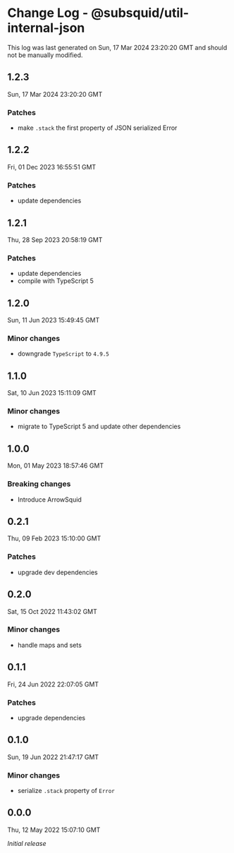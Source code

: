 # Change Log - @subsquid/util-internal-json

This log was last generated on Sun, 17 Mar 2024 23:20:20 GMT and should not be manually modified.

## 1.2.3
Sun, 17 Mar 2024 23:20:20 GMT

### Patches

- make `.stack` the first property of JSON serialized Error

## 1.2.2
Fri, 01 Dec 2023 16:55:51 GMT

### Patches

- update dependencies

## 1.2.1
Thu, 28 Sep 2023 20:58:19 GMT

### Patches

- update dependencies
- compile with TypeScript 5

## 1.2.0
Sun, 11 Jun 2023 15:49:45 GMT

### Minor changes

- downgrade `TypeScript` to `4.9.5`

## 1.1.0
Sat, 10 Jun 2023 15:11:09 GMT

### Minor changes

- migrate to TypeScript 5 and update other dependencies

## 1.0.0
Mon, 01 May 2023 18:57:46 GMT

### Breaking changes

- Introduce ArrowSquid

## 0.2.1
Thu, 09 Feb 2023 15:10:00 GMT

### Patches

- upgrade dev dependencies

## 0.2.0
Sat, 15 Oct 2022 11:43:02 GMT

### Minor changes

- handle maps and sets

## 0.1.1
Fri, 24 Jun 2022 22:07:05 GMT

### Patches

- upgrade dependencies

## 0.1.0
Sun, 19 Jun 2022 21:47:17 GMT

### Minor changes

- serialize `.stack` property of `Error`

## 0.0.0
Thu, 12 May 2022 15:07:10 GMT

_Initial release_

